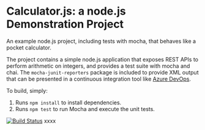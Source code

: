 Calculator.js: a node.js Demonstration Project
==============================================
An example node.js project, including tests with mocha, that behaves like
a pocket calculator.

The project contains a simple node.js application that exposes REST APIs
to perform arithmetic on integers, and provides a test suite with mocha
and chai.  The `mocha-junit-reporters` package is included to provide XML
output that can be presented in a continuous integration tool like
[Azure DevOps](https://azure.com/devops).

To build, simply:

1. Runs `npm install` to install dependencies.
2. Runs `npm test` to run Mocha and execute the unit tests.

[![Build Status](https://dev.azure.com/cleverinacioalmeida0046/Integrating%20External%20Source%20Control%20with%20Azure%20Pipelines/_apis/build/status%2Fcleveralmeida.calculator?branchName=master)](https://dev.azure.com/cleverinacioalmeida0046/Integrating%20External%20Source%20Control%20with%20Azure%20Pipelines/_build/latest?definitionId=6&branchName=master)
xxxx
